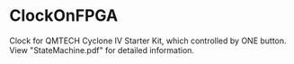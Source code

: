 # ClockOnFPGA
Clock for QMTECH Cyclone IV Starter Kit, which controlled by ONE button. View "StateMachine.pdf" for detailed information.
